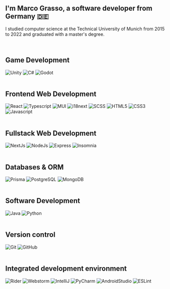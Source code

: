 ## I'm Marco Grasso, a software developer from Germany 🇩🇪

I studied computer science at the Technical University of Munich from 2015 to 2022 and graduated with a master's degree.

<br/>

## Game Development

<div display="flex">
  <img src="https://img.shields.io/badge/Unity-0.svg?style=for-the-badge&logo=unity&logoColor=white&color=black&labelColor=444444" alt="Unity">
  <img src="https://img.shields.io/badge/C%23-0.svg?style=for-the-badge&logo=sharp&logoColor=white&color=black&labelColor=239120" alt="C#">
  <img src="https://img.shields.io/badge/Godot-0.svg?style=for-the-badge&logo=godotengine&logoColor=white&color=black&labelColor=478bbf" alt="Godot">
</div>

<br/>

## Frontend Web Development

<div display="flex">
  <img src="https://img.shields.io/badge/React-0.svg?style=for-the-badge&logo=react&logoColor=white&color=black&labelColor=61DAFB" alt="React">
  <img src="https://img.shields.io/badge/Typescript-0.svg?style=for-the-badge&logo=typescript&logoColor=white&color=black&labelColor=007ACC" alt="Typescript">
  <img src="https://img.shields.io/badge/Material UI-0.svg?style=for-the-badge&logo=mui&logoColor=white&color=black&labelColor=0081CB" alt="MUI">
  <img src="https://img.shields.io/badge/i18next-0.svg?style=for-the-badge&logo=i18next&logoColor=white&color=black&labelColor=26A69A" alt="i18next">
  <img src="https://img.shields.io/badge/SCSS-0.svg?style=for-the-badge&logo=sass&logoColor=white&color=black&labelColor=hotpink" alt="SCSS">
  <img src="https://img.shields.io/badge/HTML5-0.svg?style=for-the-badge&logo=html5&logoColor=white&color=black&labelColor=e34f26" alt="HTML5">
  <img src="https://img.shields.io/badge/CSS3-0.svg?style=for-the-badge&logo=css3&logoColor=white&color=black&labelColor=1572B6" alt="CSS3">
  <img src="https://img.shields.io/badge/Javascript-0.svg?style=for-the-badge&logo=javascript&logoColor=white&color=black&labelColor=F7DF1E" alt="Javascript">
</div>

<br/>

## Fullstack Web Development

<div display="flex">
  <img src="https://img.shields.io/badge/NextJs-0.svg?style=for-the-badge&logo=next.js&logoColor=black&color=black&labelColor=ffffff" alt="NextJs">
  <img src="https://img.shields.io/badge/NodeJs-0.svg?style=for-the-badge&logo=node.js&logoColor=white&color=black&labelColor=6DA55F" alt="NodeJs">
  <img src="https://img.shields.io/badge/Express-0.svg?style=for-the-badge&logo=express&logoColor=white&color=black&labelColor=61DAFB" alt="Express">
  <img src="https://img.shields.io/badge/Insomnia-0.svg?style=for-the-badge&logo=insomnia&logoColor=white&color=black&labelColor=4000BF" alt="Insomnia">
</div>

<br/>

## Databases & ORM

<div display="flex">
  <img src="https://img.shields.io/badge/Prisma-0.svg?style=for-the-badge&logo=prisma&logoColor=white&color=black&labelColor=2D3748" alt="Prisma">
  <img src="https://img.shields.io/badge/PostgreSQL-0.svg?style=for-the-badge&logo=postgresql&logoColor=white&color=black&labelColor=4169E1" alt="PostgreSQL">
  <img src="https://img.shields.io/badge/MongoDB-0.svg?style=for-the-badge&logo=mongodb&logoColor=white&color=black&labelColor=47A248" alt="MongoDB">
</div>

<br/>

## Software Development

<div display="flex">
  <img src="https://img.shields.io/badge/Java-0.svg?style=for-the-badge&logo=openjdk&logoColor=black&color=black&labelColor=ffffff" alt="Java">
  <img src="https://img.shields.io/badge/Python-0.svg?style=for-the-badge&logo=python&logoColor=3670A0&color=black&labelColor=ffdd54" alt="Python">
</div>

<br/>

## Version control

<div display="flex">
  <img src="https://img.shields.io/badge/Git-0.svg?style=for-the-badge&logo=git&logoColor=white&color=black&labelColor=F05032" alt="Git">
  <img src="https://img.shields.io/badge/GitHub-0.svg?style=for-the-badge&logo=github&logoColor=white&color=black&labelColor=121011" alt="GitHub">
</div>

<br/>

## Integrated development environment

<div display="flex">
  <img src="https://img.shields.io/badge/Rider-0?style=for-the-badge&logo=Rider&logoColor=white&color=black&labelColor=crimson" alt="Rider">
  <img src="https://img.shields.io/badge/Webstorm-0?style=for-the-badge&logo=webstorm&logoColor=white&color=black&labelColor=20dcf5" alt="Webstorm">
  <img src="https://img.shields.io/badge/IntelliJ-0?style=for-the-badge&logo=intellij-idea&logoColor=white&color=black&labelColor=ff216b" alt="IntelliJ">
  <img src="https://img.shields.io/badge/PyCharm-0?style=for-the-badge&logo=pycharm&logoColor=black&color=black&labelColor=green" alt="PyCharm">
  <img src="https://img.shields.io/badge/Android%20Studio-3DDC84.svg?style=for-the-badge&logo=android-studio&logoColor=white&color=black&labelColor=3ddc84" alt="AndroidStudio">
  <img src="https://img.shields.io/badge/ESLint-4B3263?style=for-the-badge&logo=eslint&logoColor=white&color=black&labelColor=4b3263" alt="ESLint">
</div>
